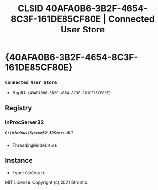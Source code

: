 ﻿---
title: "CLSID 40AFA0B6-3B2F-4654-8C3F-161DE85CF80E | Connected User Store"
excerpt: What is COM-Object CLSID 40AFA0B6-3B2F-4654-8C3F-161DE85CF80E?
---

# {40AFA0B6-3B2F-4654-8C3F-161DE85CF80E}

### `Connected User Store`
* AppID: `{40AFA0B6-3B2F-4654-8C3F-161DE85CF80E}`

## Registry


### InProcServer32

##### `C:\Windows\System32\IDStore.dll`
* ThreadingModel: `Both`

## Instance

* Type: `ComObject`

MIT License. Copyright (c) 2021 Strontic.


